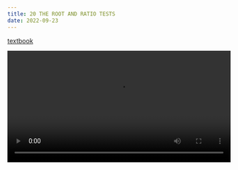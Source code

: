 ```yaml
---
title: 20 THE ROOT AND RATIO TESTS
date: 2022-09-23
---
```


<!--[notes 1](/video/real analysis/chapter 3/19 THE NUMBER e/part1_note.pdf)-->



[textbook](/posts/rudin/3-numerical-sequences-and-series/9-the-root-and-ratio-tests/)


 <video width ="100%" controls>
  <source src="/video/real analysis/chapter 3/20 THE ROOT AND RATIO TESTS/part1_final.mp4" type="video/mp4">
Your browser does not support the video tag.
</video> 

